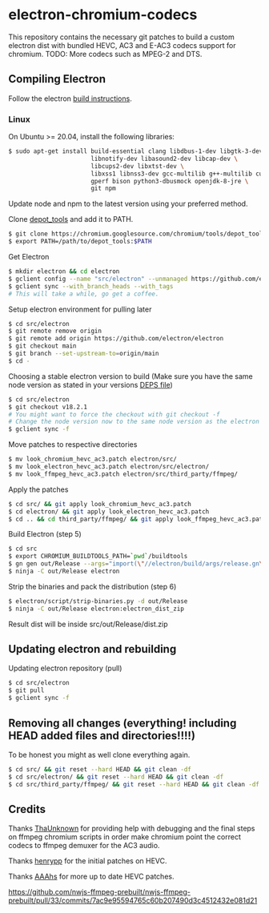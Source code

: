 # electron-chromium-codecs
This repository contains the necessary git patches to build a custom electron dist with bundled HEVC, AC3 and E-AC3 codecs support for chromium.
TODO: More codecs such as MPEG-2 and DTS.
## Compiling Electron
Follow the electron [build instructions](https://www.electronjs.org/docs/latest/development/build-instructions-gn).
### Linux
On Ubuntu >= 20.04, install the following libraries:

```bash
$ sudo apt-get install build-essential clang libdbus-1-dev libgtk-3-dev \
                       libnotify-dev libasound2-dev libcap-dev \
                       libcups2-dev libxtst-dev \
                       libxss1 libnss3-dev gcc-multilib g++-multilib curl \
                       gperf bison python3-dbusmock openjdk-8-jre \
                       git npm
```

Update node and npm to the latest version using your preferred method.

Clone [depot_tools](https://commondatastorage.googleapis.com/chrome-infra-docs/flat/depot_tools/docs/html/depot_tools_tutorial.html#_setting_up) and add it to PATH.

```bash
$ git clone https://chromium.googlesource.com/chromium/tools/depot_tools.git
$ export PATH=/path/to/depot_tools:$PATH
```
Get Electron

```bash
$ mkdir electron && cd electron
$ gclient config --name "src/electron" --unmanaged https://github.com/electron/electron
$ gclient sync --with_branch_heads --with_tags
# This will take a while, go get a coffee.
```

Setup electron environment for pulling later

```bash
$ cd src/electron
$ git remote remove origin
$ git remote add origin https://github.com/electron/electron
$ git checkout main
$ git branch --set-upstream-to=origin/main
$ cd -
```

Choosing a stable electron version to build
(Make sure you have the same node version as stated in your versions [DEPS file](https://github.com/electron/electron/blob/main/DEPS))
```bash
$ cd src/electron
$ git checkout v18.2.1
# You might want to force the checkout with git checkout -f
# Change the node version now to the same node version as the electron tag you want to use
$ gclient sync -f
```

Move patches to respective directories
```bash
$ mv look_chromium_hevc_ac3.patch electron/src/
$ mv look_electron_hevc_ac3.patch electron/src/electron/
$ mv look_ffmpeg_hevc_ac3.patch electron/src/third_party/ffmpeg/
```

Apply the patches

```bash
$ cd src/ && git apply look_chromium_hevc_ac3.patch
$ cd electron/ && git apply look_electron_hevc_ac3.patch
$ cd .. && cd third_party/ffmpeg/ && git apply look_ffmpeg_hevc_ac3.patch
```

Build Electron (step 5)

```bash
$ cd src
$ export CHROMIUM_BUILDTOOLS_PATH=`pwd`/buildtools
$ gn gen out/Release --args="import(\"//electron/build/args/release.gn\")"
$ ninja -C out/Release electron
```

Strip the binaries and pack the distribution (step 6)

```bash
$ electron/script/strip-binaries.py -d out/Release
$ ninja -C out/Release electron:electron_dist_zip
```
Result dist will be inside src/out/Release/dist.zip

## Updating electron and rebuilding

Updating electron repository (pull)
```bash
$ cd src/electron
$ git pull
$ gclient sync -f
```

## Removing all changes (everything! including HEAD added files and directories!!!!)
To be honest you might as well clone everything again.
```bash
$ cd src/ && git reset --hard HEAD && git clean -df
$ cd src/electron/ && git reset --hard HEAD && git clean -df
$ cd src/third_party/ffmpeg/ && git reset --hard HEAD && git clean -df
```

## Credits

Thanks [ThaUnknown](https://github.com/ThaUnknown) for providing help with debugging and the final steps on ffmpeg chromium scripts in order make chromium point the correct codecs to ffmpeg demuxer for the AC3 audio.

Thanks [henrypp](https://github.com/henrypp/chromium) for the initial patches on HEVC.

Thanks [AAAhs](https://github.com/AAAhs/electron-hevc/commit/0f6eaeb7ded395d356aa3cd46bbe74ae315dd4be) for more up to date HEVC patches.

https://github.com/nwjs-ffmpeg-prebuilt/nwjs-ffmpeg-prebuilt/pull/33/commits/7ac9e95594765c60b207490d3c4512432e081d21
